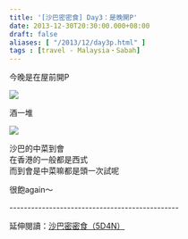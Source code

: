 ```yaml
---
title: '[沙巴密密食] Day3：是晚開P'
date: 2013-12-30T20:30:00.000+08:00
draft: false
aliases: [ "/2013/12/day3p.html" ]
tags : [travel - Malaysia・Sabah]
---
```


今晚是在屋前開P  

[![](https://2.bp.blogspot.com/-svJagM6ZvJM/XCh8a1Q6_vI/AAAAAAAADHc/46sYuF_5w58fq-CoOLhmZ6LThPLF87pZgCLcBGAs/s640/05.jpg)](https://2.bp.blogspot.com/-svJagM6ZvJM/XCh8a1Q6_vI/AAAAAAAADHc/46sYuF_5w58fq-CoOLhmZ6LThPLF87pZgCLcBGAs/s1600/05.jpg)

酒一堆  

[![](https://2.bp.blogspot.com/-yGLfAPq2J4Y/XCh8g-ecOMI/AAAAAAAADHg/EuOHhf46EvA67W_JSNBC_5dgBIq0XcTmwCLcBGAs/s640/06.jpg)](https://2.bp.blogspot.com/-yGLfAPq2J4Y/XCh8g-ecOMI/AAAAAAAADHg/EuOHhf46EvA67W_JSNBC_5dgBIq0XcTmwCLcBGAs/s1600/06.jpg)

沙巴的中菜到會  
在香港的一般都是西式  
而到會是中菜嘛都是頭一次試呢  
  
很飽again～  
  
\-----------------------------------------------  
  
延伸閱讀：[沙巴密密食（5D4N）](http://www.hidie.net/2014/01/5d4n.html)